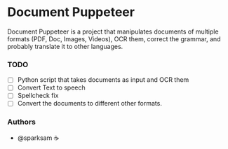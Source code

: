 # Document Puppeteer
Document Puppeteer is a project that manipulates documents of multiple formats (PDF, Doc, Images, Videos), OCR them, correct the grammar, and probably translate it to other languages. 

### TODO 
- [ ] Python script that takes documents as input and OCR them
- [ ] Convert Text to speech
- [ ] Spellcheck fix 
- [ ] Convert the documents to different other formats. 

### Authors
- @sparksam ☕️